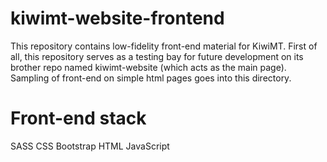 kiwimt-website-frontend
=======================

This repository contains low-fidelity front-end material for KiwiMT. First of all, this repository serves as a testing bay for future development on its brother repo named kiwimt-website (which acts as the main page). Sampling of front-end on simple html pages goes into this directory. 

Front-end stack
===============
SASS
CSS
Bootstrap
HTML
JavaScript
